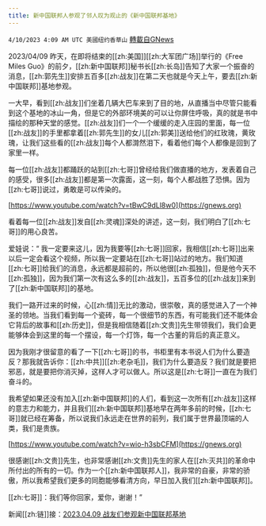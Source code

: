 ```yaml
---
title: 新中国联邦人参观了邻人叹为观止的《新中国联邦基地》
---
```

`4/10/2023 4:09 AM UTC 美國纽约香草山` [轉載自GNews](https://gnews.org/articles/1082177)

2023/04/09 昨天，在即将结束的[[zh:美国]][[zh:大军团广场]]举行的《Free Miles Guo》的前夕，[[zh:新中国联邦]]秘书长[[zh:长岛]]告知了大家一个振奋的消息，[[zh:郭先生]]安排五百多[[zh:战友]]在第二天也就是今天上午，要去[[zh:新中国联邦]]基地参观。

一大早，看到[[zh:战友]]们坐着几辆大巴车来到了目的地，从直播当中尽管只能看到这个基地的冰山一角，但是它的外部环境美的可以让你屏住呼吸，真的就是书中描绘的那种天堂的感觉。[[zh:战友]]们一个一个缓缓的走入庄园的里面，每一位[[zh:战友]]的手里都拿着[[zh:郭先生]]的女儿[[zh:郭美]]送给他们的红玫瑰，黄玫瑰，让我们这些看的[[zh:战友]]每个人都潸然泪下，看着他们每个人都像是回到了家里一样。

每一位[[zh:战友]]都踊跃的站到[[zh:七哥]]曾经给我们做直播的地方，发表着自己的感受，很多[[zh:战友]]都是第一次露面，这一刻，每个人都战胜了恐惧。因为[[zh:七哥]]说过，勇敢是可以传染的。

[https://www.youtube.com/watch?v=tBwC9dLl8w0](https://gnews.org)

看着每一位[[zh:战友]]发自[[zh:灵魂]]深处的讲述，这一刻，我们明白了[[zh:七哥]]的用心良苦。

爱娃说：“ 我一定要来这儿，因为我要等[[zh:七哥]]回家，我相信[[zh:七哥]]出来以后一定会看这个视频，所以我一定要站在[[zh:七哥]]站过的地方。我们知道[[zh:七哥]]给我们的消息，永远都是超前的，所以他很[[zh:孤独]]，但是他今天不[[zh:孤独]]，因为我们第一次有这么多的[[zh:战友]]，五百多位的[[zh:战友]]来到了[[zh:新中国联邦]]的基地。

我们一路开过来的时候，心[[zh:情]]无比的激动，很崇敬，真的感觉进入了一个神圣的领地。当我们看到每一个瓷砖，每一个很细节的东西，有可能我们还不能体会它背后的故事和[[zh:历史]]，但是我相信随着[[zh:文贵]]先生带领我们，我们会更能够体会到这里的每一个摆设，每一个灯饰，每一个古董的背后的真正意义。

因为我刚才很留意的看了一下[[zh:七哥]]的书，书柜里有本书说人们为什么要造反？那我就告诉你：[[zh:中共]][[zh:老杂毛]]，我们为什么要造反？我们就是要把邪恶，就是要把你消灭掉，这样人才可以做人。所以这是[[zh:七哥]]一直在为我们奋斗的。

我希望如果还没有加入[[zh:新中国联邦]]的人们，看到这一次所有[[zh:战友]]这样的意志力和能力，并且我们[[zh:新中国联邦]]基地早在两年多前的时候，[[zh:七哥]]就已经在筹备，所以说我们永远走在世界的前列，我们属于世界最顶端的人类，我们是贵族。

[https://www.youtube.com/watch?v=wio-h3sbCFM](https://gnews.org)


很感谢[[zh:文贵]]先生，也非常感谢[[zh:文贵]]先生的家人在[[zh:灭共]]的革命中所付出的所有的一切。作为一个[[zh:新中国联邦人]]，我非常的自豪，非常的骄傲，所以我希望我们更多的同胞能够看清方向，早日加入我们[[zh:新中国联邦]]。

[[zh:七哥]]：我们等你回家，爱你，谢谢！”

新闻[[zh:链]]接：[2023.04.09 战友们参观新中国联邦基地](https://gettr.com/streaming/p2dxfxq86df)
